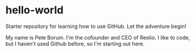 # hello-world
Starter repository for learning how to use GitHub.  Let the adventure begin!

My name is Pete Borum.  I'm the cofounder and CEO of Reelio.  I like to code, but I haven't used Github before, so I'm starting out here.

